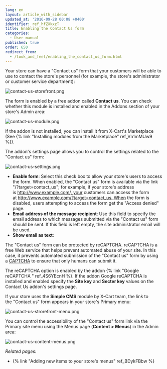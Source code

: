 ```yaml
---
lang: en
layout: article_with_sidebar
updated_at: '2016-09-28 00:08 +0400'
identifier: ref_hfZXkxzT
title: Enabling the Contact Us form
categories:
  - User manual
published: true
order: 650
redirect_from:
  - /look_and_feel/enabling_the_contact_us_form.html
---
```



Your store can have a "Contact us" form that your customers will be able to use to contact the store's personnel (for example, the store's administrator or customer service department):

![contact-us-storefront.png]({{site.baseurl}}/attachments/ref_hfZXkxzT/contact-us-storefront.png)

The form is enabled by a free addon called **Contact us**. You can check whether this module is installed and enabled in the Addons section of your store's Admin area:

![contact-us-module.png]({{site.baseurl}}/attachments/ref_hfZXkxzT/contact-us-module.png)

If the addon is not installed, you can install it from X-Cart's Marketplace (See {% link "Installing modules from the Marketplace" ref_Vn1mMUw9 %}). 

The addon's settings page allows you to control the settings related to the "Contact us" form:

![contact-us-settings.png]({{site.baseurl}}/attachments/ref_hfZXkxzT/contact-us-settings.png)

*   **Enable form**: Select this check box to allow your store's users to access the form. When enabled, the "Contact us" form is available via the link "/?target=contact_us"; for example, if your store's address is http://www.example.com/, your customers can access the form at http://www.example.com/?target=contact_us. When the form is disabled, users attempting to access the form get the "Access denied" page.
*   **Email address of the message recipient**: Use this field to specify the email address to which messages submitted via the "Contact us" form should be sent. If this field is left empty, the site administrator email will be used.
*   **Show email as text**:

The "Contact us" form can be protected by reCAPTCHA. reCAPTCHA is a free Web service that helps prevent automated abuse of your site. In this case, it prevents automated submission of the "Contact us" form by using a [CAPTCHA](http://www.google.com/recaptcha#captcha) to ensure that only humans can submit it. 

The reCAPTCHA option is enabled by the addon {% link "Google reCAPTCHA " ref_4S6YEcnH %}.
If the addon Google reCAPTCHA is installed and enabled specify the **Site key** and **Secter key** values on the Contact Us addon's settings page.

If your store uses the **Simple CMS** module by X-Cart team, the link to the "Contact us" form appears in your store's Primary menu: 

![contact-us-strorefront-menu.png]({{site.baseurl}}/attachments/ref_hfZXkxzT/contact-us-strorefront-menu.png)

You can control the accessibility of the "Contact us" form link via the Primary site menu using the Menus page (**Content > Menus**) in the Admin area:

![contact-us-content-menus.png]({{site.baseurl}}/attachments/ref_hfZXkxzT/contact-us-content-menus.png)

_Related pages:_

*   {% link "Adding new items to your store's menus" ref_BDykFBbw %}
